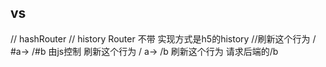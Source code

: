 ## vs
// hashRouter 
// history Router 不带 实现方式是h5的history
//刷新这个行为
/ #a-> /#b 由js控制 刷新这个行为
/ a-> /b 刷新这个行为 请求后端的/b